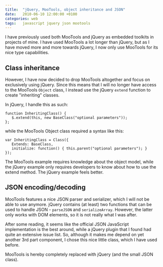 ```yaml
---
title:	"jQuery, MooTools, object inheritance and JSON"
date:	2010-06-10 12:00:00 +0100
categories: web
tags: 	javascript jquery json mootools
---
```



I have previously used both MooTools and jQuery as embedded toolkits in projects
of mine. I have used MooTools a lot longer than jQuery, but as I have moved more
and more towards jQuery, I now only use MooTools for its nice type capabilities.


## Class inheritance

However, I have now decided to drop MooTools altogether and focus on exclusively
using jQuery. Since this means that I will no longer have access to the MooTools
`Object` class, I instead use the jQuery `extend` function to create "inheriting"
classes.

In jQuery, I handle this as such:

	function InheritingClass() {
   	   $.extend(this, new BaseClass("optional parameters"));
	};

while the MooTools Object class required a syntax like this:

	var InheritingClass = Class({
	   Extends: BaseClass,
	   initialize: function() { this.parent("optional parameters"); }
	});

The MooTools example requires knowledge about the object model, while the jQuery
example only requires developers to know about how to use the extend method. The
jQuery example feels better.


## JSON encoding/decoding

MooTools features a nice JSON parser and serializer, which I will not be able to
use anymore. jQuery contains (at least) two functions that can be used to handle
JSON - `parseJSON` and `serializeArray`. However, the latter only works with DOM
elements, so it is not really what I was after.

After some reading, it seems like the official JSON JavaScript implementation is
the best around, while a jQuery plugin that I found had quite an extensive issue
list. So, although it makes me depend on yet another 3rd part component, I chose
this nice little class, which I have used before. 

MooTools is hereby completely replaced with jQuery (and the small JSON class).